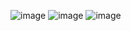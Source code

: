 ![image](https://github.com/user-attachments/assets/83867c13-43c4-4f0c-a18c-c74c90fd03c7)
![image](https://github.com/user-attachments/assets/17409395-704c-42bc-afe6-694f7d044fbf)
![image](https://github.com/user-attachments/assets/de54102b-8fd1-4e27-a1a7-914d306e20ca)
